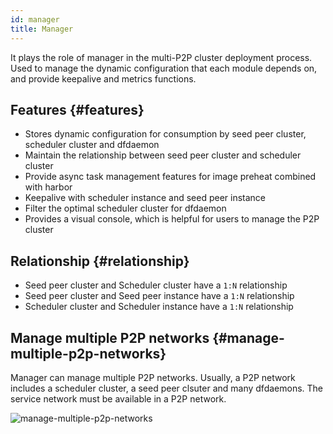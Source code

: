 ```yaml
---
id: manager
title: Manager
---
```


It plays the role of manager in the multi-P2P cluster deployment process.
Used to manage the dynamic configuration that each module depends on,
and provide keepalive and metrics functions.

## Features {#features}

- Stores dynamic configuration for consumption by seed peer cluster, scheduler cluster and dfdaemon
- Maintain the relationship between seed peer cluster and scheduler cluster
- Provide async task management features for image preheat combined with harbor
- Keepalive with scheduler instance and seed peer instance
- Filter the optimal scheduler cluster for dfdaemon
- Provides a visual console, which is helpful for users to manage the P2P cluster

## Relationship {#relationship}

- Seed peer cluster and Scheduler cluster have a `1:N` relationship
- Seed peer cluster and Seed peer instance have a `1:N` relationship
- Scheduler cluster and Scheduler instance have a `1:N` relationship

## Manage multiple P2P networks {#manage-multiple-p2p-networks}

Manager can manage multiple P2P networks.
Usually, a P2P network includes a scheduler cluster, a seed peer clsuter and many dfdaemons.
The service network must be available in a P2P network.

![manage-multiple-p2p-networks](../../resource/architecture/manage-multiple-p2p-networks.png)

